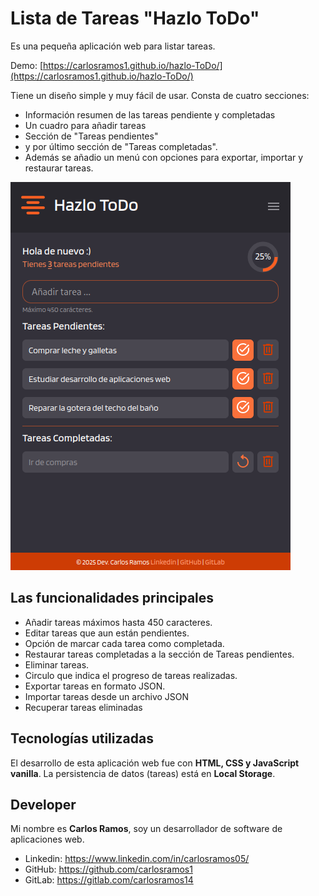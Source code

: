 # Lista de Tareas "Hazlo ToDo"

Es una pequeña aplicación web para listar tareas. 

Demo: [https://carlosramos1.github.io/hazlo-ToDo/](https://carlosramos1.github.io/hazlo-ToDo/)

Tiene un diseño simple y muy fácil de usar. Consta de cuatro secciones:

- Información resumen de las tareas pendiente y completadas
- Un cuadro para añadir tareas
- Sección de "Tareas pendientes" 
- y por último sección de "Tareas completadas".
- Además se añadio un menú con opciones para exportar, importar y restaurar tareas.

![captura-hazlo-ToDo.png](captura-hazlo-ToDo.png)

## Las funcionalidades principales

- Añadir tareas máximos hasta 450 caracteres.
- Editar tareas que aun están pendientes.
- Opción de marcar cada tarea como completada.
- Restaurar tareas completadas a la sección de Tareas pendientes.
- Eliminar tareas.
- Circulo que indica el progreso de tareas realizadas.
- Exportar tareas en formato JSON.
- Importar tareas desde un archivo JSON
- Recuperar tareas eliminadas


## Tecnologías utilizadas

El desarrollo de esta aplicación web fue con **HTML, CSS y JavaScript vanilla**. La persistencia de datos (tareas) está en **Local Storage**.

## Developer

Mi nombre es **Carlos Ramos**, soy un desarrollador de software de aplicaciones web.

- Linkedin: https://www.linkedin.com/in/carlosramos05/
- GitHub: https://github.com/carlosramos1
- GitLab: https://gitlab.com/carlosramos14
